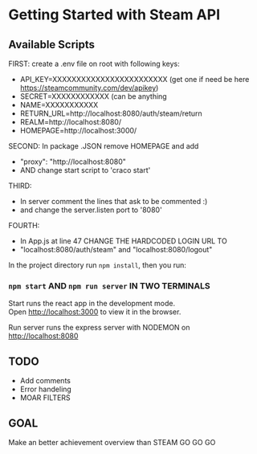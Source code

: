 # Getting Started with Steam API


## Available Scripts

FIRST: create a .env file on root with following keys: 
- API_KEY=XXXXXXXXXXXXXXXXXXXXXXXX (get one if need be here https://steamcommunity.com/dev/apikey)
- SECRET=XXXXXXXXXXXX (can be anything
- NAME=XXXXXXXXXXX
- RETURN_URL=http://localhost:8080/auth/steam/return
- REALM=http://localhost:8080/
- HOMEPAGE=http://localhost:3000/

SECOND: In package .JSON remove HOMEPAGE and add 
- "proxy": "http://localhost:8080" 
- AND change start script to 'craco start'

THIRD: 
- In server comment the lines that ask to be commented :) 
- and change the server.listen port to '8080'

FOURTH:
- In App.js at line 47 CHANGE THE HARDCODED LOGIN URL TO 
- "localhost:8080/auth/steam" and "localhost:8080/logout"

In the project directory run `npm install`, then you run:

### `npm start` AND `npm run server` IN TWO TERMINALS

Start runs the react app in the development mode.\
Open [http://localhost:3000](http://localhost:3000) to view it in the browser.

Run server runs the express server with NODEMON on [http://localhost:8080](http://localhost:8080) 

## TODO
- Add comments
- Error handeling
- MOAR FILTERS


## GOAL

Make an better achievement overview than STEAM GO GO GO
